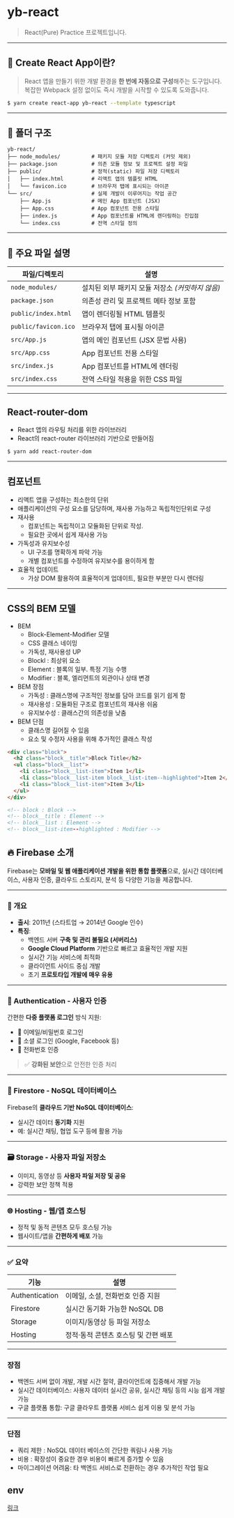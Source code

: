 # yb-react

> React(Pure) Practice 프로젝트입니다.

---

## 🚀 Create React App이란?

> React 앱을 만들기 위한 개발 환경을 **한 번에 자동으로 구성**해주는 도구입니다.  
> 복잡한 Webpack 설정 없이도 즉시 개발을 시작할 수 있도록 도와줍니다.

```sh
$ yarn create react-app yb-react --template typescript
```

---

## 📁 폴더 구조

```
yb-react/
├── node_modules/          # 패키지 모듈 저장 디렉토리 (커밋 제외)
├── package.json           # 의존 모듈 정보 및 프로젝트 설정 파일
├── public/                # 정적(static) 파일 저장 디렉토리
│   ├── index.html         # 리액트 앱의 템플릿 HTML
│   └── favicon.ico        # 브라우저 탭에 표시되는 아이콘
└── src/                   # 실제 개발이 이루어지는 작업 공간
    ├── App.js             # 메인 App 컴포넌트 (JSX)
    ├── App.css            # App 컴포넌트 전용 스타일
    ├── index.js           # App 컴포넌트를 HTML에 렌더링하는 진입점
    └── index.css          # 전역 스타일 정의
```

---

## 📝 주요 파일 설명

| 파일/디렉토리        | 설명                                             |
| -------------------- | ------------------------------------------------ |
| `node_modules/`      | 설치된 외부 패키지 모듈 저장소 _(커밋하지 않음)_ |
| `package.json`       | 의존성 관리 및 프로젝트 메타 정보 포함           |
| `public/index.html`  | 앱이 렌더링될 HTML 템플릿                        |
| `public/favicon.ico` | 브라우저 탭에 표시될 아이콘                      |
| `src/App.js`         | 앱의 메인 컴포넌트 (JSX 문법 사용)               |
| `src/App.css`        | App 컴포넌트 전용 스타일                         |
| `src/index.js`       | App 컴포넌트를 HTML에 렌더링                     |
| `src/index.css`      | 전역 스타일 적용을 위한 CSS 파일                 |

---

## React-router-dom

- React 앱의 라우팅 처리를 위한 라이브러리
- React의 react-router 라이브러리 기반으로 만들어짐

```sh
$ yarn add react-router-dom
```

---

## 컴포넌트

- 리액트 앱을 구성하는 최소한의 단위
- 애플리케이션의 구성 요소를 담당하며, 재사용 가능하고 독립적인단위로 구성
- 재사용
  - 컴포넌트는 독립적이고 모듈화된 단위로 작성.
  - 필요한 곳에서 쉽게 재사용 가능
- 가독성과 유지보수성
  - UI 구조를 명확하게 파악 가능
  - 개별 컴포넌트를 수정하여 유지보수를 용이하게 함
- 효율적 업데이트
  - 가상 DOM 활용하여 효율적이게 업데이트, 필요한 부분만 다시 렌더링

---

## CSS의 BEM 모델

- BEM
  - Block-Element-Modifier 모델
  - CSS 클래스 네이밍
  - 가독성, 재사용성 UP
  - Blockl : 최상위 요소
  - Element : 블록의 일부. 특정 기능 수행
  - Modifier : 블록, 엘리먼트의 외관이나 상태 변경
- BEM 장점
  - 가독성 : 클래스명에 구조적인 정보를 담아 코드를 읽기 쉽게 함
  - 재사용성 : 모듈화된 구조로 컴포넌트의 재사용 쉬움
  - 유지보수성 : 클래스간의 의존성을 낮춤
- BEM 단점
  - 클래스명 길어질 수 있음
  - 요소 및 수정자 사용을 위해 추가적인 클래스 작성

```html
<div class="block">
  <h2 class="block__title">Block Title</h2>
  <ul class="block__list">
    <li class="block__list-item">Item 1</li>
    <li class="block__list-item block__list-item--highlighted">Item 2</li>
    <li class="block__list-item">Item 3</li>
  </ul>
</div>

<!-- block : Block -->
<!-- block__title : Element -->
<!-- block__list : Element -->
<!-- block__list-item--highlighted : Modifier -->
```

## 🔥 Firebase 소개

Firebase는 **모바일 및 웹 애플리케이션 개발을 위한 통합 플랫폼**으로, 실시간 데이터베이스, 사용자 인증, 클라우드 스토리지, 분석 등 다양한 기능을 제공합니다.

---

### 📌 개요

- **출시**: 2011년 (스타트업 → 2014년 Google 인수)
- **특징**:
  - 백엔드 서버 **구축 및 관리 불필요 (서버리스)**
  - **Google Cloud Platform** 기반으로 빠르고 효율적인 개발 지원
  - 실시간 기능 서비스에 최적화
  - 클라이언트 사이드 중심 개발
  - 초기 **프로토타입 개발에 매우 유용**

---

### 🔐 Authentication - 사용자 인증

간편한 **다중 플랫폼 로그인** 방식 지원:

- 📧 이메일/비밀번호 로그인
- 🔗 소셜 로그인 (Google, Facebook 등)
- 📱 전화번호 인증

> ✅ **강화된 보안**으로 안전한 인증 처리

---

### 📂 Firestore - NoSQL 데이터베이스

Firebase의 **클라우드 기반 NoSQL 데이터베이스**:

- 실시간 데이터 **동기화** 지원
- 예: 실시간 채팅, 협업 도구 등에 활용 가능

---

### 🗃️ Storage - 사용자 파일 저장소

- 이미지, 동영상 등 **사용자 파일 저장 및 공유**
- 강력한 보안 정책 적용

---

### 🌐 Hosting - 웹/앱 호스팅

- 정적 및 동적 콘텐츠 모두 호스팅 가능
- 웹사이트/앱을 **간편하게 배포** 가능

---

### ✅ 요약

| 기능           | 설명                                 |
| -------------- | ------------------------------------ |
| Authentication | 이메일, 소셜, 전화번호 인증 지원     |
| Firestore      | 실시간 동기화 가능한 NoSQL DB        |
| Storage        | 이미지/동영상 등 파일 저장소         |
| Hosting        | 정적·동적 콘텐츠 호스팅 및 간편 배포 |

---

### 장점

- 백엔드 서버 없이 개발, 개발 시간 절약, 클라이언트에 집중해서 개발 가능
- 실시간 데이터베이스: 사용자 데이터 실시간 공유, 실시간 채팅 등의 시능 쉽게 개발 가능
- 구글 플랫폼 통합: 구글 클라우트 플랫폼 서비스 쉽게 이용 및 분석 가능

---

### 단점

- 쿼리 제한 : NoSQL 데이터 베이스의 간단한 쿼림나 사용 가능
- 비용 : 확장성이 중요한 경우 비용이 빠르게 증가할 수 있음
- 마이그레이션 어려움: 타 백엔드 서비스로 전환하는 경우 추가적인 작업 필요

## env

[링크](https://www.notion.so/env-1dc59a34b64c801d966ee966bca84e61?showMoveTo=true&saveParent=true)
